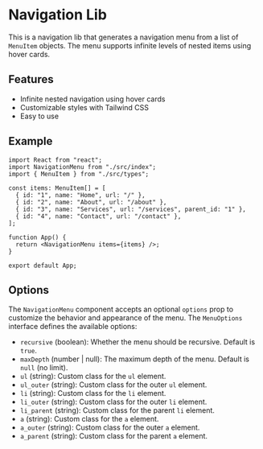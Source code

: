 # Navigation Lib

This is a navigation lib that generates a navigation menu from a list of `MenuItem` objects. The menu supports infinite levels of nested items using hover cards.

## Features

- Infinite nested navigation using hover cards
- Customizable styles with Tailwind CSS
- Easy to use

## Example

```tsx
import React from "react";
import NavigationMenu from "./src/index";
import { MenuItem } from "./src/types";

const items: MenuItem[] = [
  { id: "1", name: "Home", url: "/" },
  { id: "2", name: "About", url: "/about" },
  { id: "3", name: "Services", url: "/services", parent_id: "1" },
  { id: "4", name: "Contact", url: "/contact" },
];

function App() {
  return <NavigationMenu items={items} />;
}

export default App;
```

## Options

The `NavigationMenu` component accepts an optional `options` prop to customize the behavior and appearance of the menu. The `MenuOptions` interface defines the available options:

- `recursive` (boolean): Whether the menu should be recursive. Default is `true`.
- `maxDepth` (number | null): The maximum depth of the menu. Default is `null` (no limit).
- `ul` (string): Custom class for the `ul` element.
- `ul_outer` (string): Custom class for the outer `ul` element.
- `li` (string): Custom class for the `li` element.
- `li_outer` (string): Custom class for the outer `li` element.
- `li_parent` (string): Custom class for the parent `li` element.
- `a` (string): Custom class for the `a` element.
- `a_outer` (string): Custom class for the outer `a` element.
- `a_parent` (string): Custom class for the parent `a` element.

